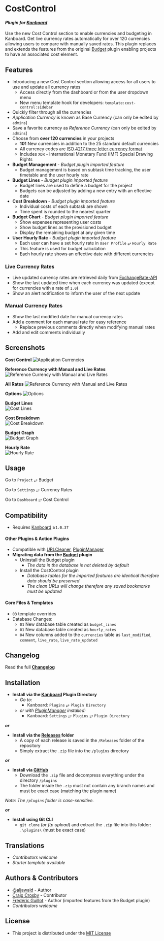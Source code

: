 # CostControl

#### _Plugin for [Kanboard](https://github.com/kanboard/kanboard "Kanboard - Kanban Project Management Software")_

Use the new Cost Control section to enable currencies and budgeting in Kanboard. Get live currency rates automatically for over 120 currencies allowing users to compare with manually saved rates. This plugin replaces and extends the features from the original [Budget](https://github.com/kanboard/plugin-budget) plugin enabling projects to have an associated cost element.


Features
-------------

- Introducing a new Cost Control section allowing access for all users to use and update all currency rates
  - Access directly from the dashboard or from the user dropdown menu
  - New menu template hook for developers: `template:cost-control:sidebar`
- Quickly filter through all the currencies
- _Application Currency_ is known as Base Currency (can only be edited by `admins`)
- Save a favorite currency as _Reference Currency_ (can only be edited by `admins`)
- Choose from **over 120 currencies** in your projects
  - **101** New currencies in addition to the 25 standard default currencies
  - All currency codes are [ISO 4217 three letter currency format](https://en.wikipedia.org/wiki/ISO_4217 "Learn more")
  - Includes `XDR` - International Monetary Fund (IMF) Special Drawing Rights
- **Budget Management** - _Budget plugin imported feature_
  - Budget management is based on subtask time tracking, the user timetable and the user hourly rate
- **Budget Lines** - _Budget plugin imported feature_
  - Budget lines are used to define a budget for the project
  - Budgets can be adjusted by adding a new entry with an effective date
- **Cost Breakdown** - _Budget plugin imported feature_
  - Individual costs of each subtask are shown
  - Time spent is rounded to the nearest quarter
- **Budget Chart** - _Budget plugin imported feature_
  - Show expenses representing user costs
  - Show budget lines as the provisioned budget
  - Display the remaining budget at any given time
- **User Hourly Rate** - _Budget plugin imported feature_
  - Each user can have a set hourly rate in `User Profile` &#10562; `Hourly Rate`
  - This feature is used for budget calculation
  - Each hourly rate shows an effective date with different currencies

### Live Currency Rates
- Live updated currency rates are retrieved daily from [ExchangeRate-API](https://www.exchangerate-api.com)
- Show the last updated time when each currency was updated (except for currencies with a rate of `1.0`)
- Show an alert notification to inform the user of the next update

### Manual Currency Rates
- Show the last modified date for manual currency rates
- Add a comment for each manual rate for easy reference
  - Replace previous comments directly when modifying manual rates
- Add and edit comments individually


Screenshots
----------

**Cost Control**
![Application Currencies](../master/Screenshots/screenshot-exchange-rates.png)

**Reference Currency with Manual and Live Rates**
![Reference Currency with Manual and Live Rates](../master/Screenshots/screenshot-app-currencies.png)

**All Rates**
![Reference Currency with Manual and Live Rates](../master/Screenshots/screenshot-rates-list.png)

**Options**
![Options](../master/Screenshots/screenshot-options.png)

**Budget Lines**  
![Cost Lines](https://cloud.githubusercontent.com/assets/323546/20451620/965a4a2e-adc9-11e6-9131-3088ce6d8d78.png "Budget plugin imported feature")

**Cost Breakdown**  
![Cost Breakdown](https://cloud.githubusercontent.com/assets/323546/20451619/9658c9ba-adc9-11e6-8dd9-97b7d01db7f2.png "Budget plugin imported feature")

**Budget Graph**  
![Budget Graph](https://cloud.githubusercontent.com/assets/323546/20451621/965c1110-adc9-11e6-925c-c37c5a738c26.png "Budget plugin imported feature")

**Hourly Rate**  
![Hourly Rate](https://cloud.githubusercontent.com/assets/323546/20451622/965da606-adc9-11e6-9537-cd987abac06d.png "Budget plugin imported feature")


Usage
-------------

Go to `Project` &#10562; Budget  

Go to `Settings` &#10562; Currency Rates

Go to `Dashboard` &#10562; Cost Control

Compatibility
-------------

- Requires [Kanboard](https://github.com/kanboard/kanboard "Kanboard - Kanban Project Management Software") ≥`1.0.37`

#### Other Plugins & Action Plugins
- Compatible with [URLCleaner](https://github.com/aljawaid/URLCleaner), [PluginManager](https://github.com/aljawaid/PluginManager)
- **Migrating data from the [Budget](https://github.com/kanboard/plugin-budget) plugin**
  - Uninstall the Budget plugin
    - _The data in the database is not deleted by default_
  - Install the CostControl plugin
    - _Database tables for the imported features are identical therefore data should be preserved_
    - _The clean URLs will change therefore any saved bookmarks must be updated_
#### Core Files & Templates
- `03` template overrides
- Database Changes:
  - `01` New database table created as `budget_lines`
  - `01` New database table created as `hourly_rates`
  - `04` New columns added to the `currencies` table as `last_modified`, `comment`, `live_rate`, `live_rate_updated`


Changelog
---------

Read the full [**Changelog**](../master/changelog.md "See changes")
 

Installation
------------

- **Install via the [Kanboard](https://github.com/kanboard/kanboard "Kanboard - Kanban Project Management Software") Plugin Directory**
  - _Go to:_
    - Kanboard: `Plugins` &#10562; `Plugin Directory`
  - _or with [PluginManager](https://github.com/aljawaid/PluginManager) installed:_
    - Kanboard: `Settings` &#10562; `Plugins` &#10562; `Plugin Directory`

**_or_**

- **Install via the [Releases](../master/Releases/ "A copy of each release is saved in the folder") folder**
  - A copy of each release is saved in the `/Releases` folder of the repository
  - Simply extract the `.zip` file into the `/plugins` directory

**_or_**

- **Install via [GitHub](https://github.com/ "Find the correct plugin from the list of repositories")**
  - Download the `.zip` file and decompress everything under the directory `/plugins`
  - The folder inside the `.zip` must not contain any branch names and must be exact case (matching the plugin name)

_Note: The `/plugins` folder is case-sensitive._

**_or_**

- **Install using Git CLI**
  - `git clone` (_or ftp upload_) and extract the `.zip` file into this folder: `.\plugins\` (must be exact case)


Translations
------------

- _Contributors welcome_
- _Starter template available_

Authors & Contributors
----------------------

- [@aljawaid](https://github.com/aljawaid) - Author
- [Craig Crosby](https://github.com/creecros) - Contributor
- [Frédéric Guillot](https://github.com/kanboard/plugin-budget) - Author (imported features from the Budget plugin)
- _Contributors welcome_


License
-------
- This project is distributed under the [MIT License](../master/LICENSE "Read The MIT license")
